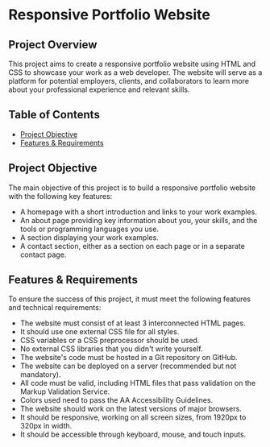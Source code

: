 # Responsive Portfolio Website

## Project Overview
This project aims to create a responsive portfolio website using HTML and CSS to showcase your work as a web developer. The website will serve as a platform for potential employers, clients, and collaborators to learn more about your professional experience and relevant skills.

## Table of Contents
- [Project Objective](#project-objective)
- [Features & Requirements](#features--requirements)

## Project Objective
The main objective of this project is to build a responsive portfolio website with the following key features:

- A homepage with a short introduction and links to your work examples.
- An about page providing key information about you, your skills, and the tools or programming languages you use.
- A section displaying your work examples.
- A contact section, either as a section on each page or in a separate contact page.

## Features & Requirements
To ensure the success of this project, it must meet the following features and technical requirements:

- The website must consist of at least 3 interconnected HTML pages.
- It should use one external CSS file for all styles.
- CSS variables or a CSS preprocessor should be used.
- No external CSS libraries that you didn't write yourself.
- The website's code must be hosted in a Git repository on GitHub.
- The website can be deployed on a server (recommended but not mandatory).
- All code must be valid, including HTML files that pass validation on the Markup Validation Service.
- Colors used need to pass the AA Accessibility Guidelines.
- The website should work on the latest versions of major browsers.
- It should be responsive, working on all screen sizes, from 1920px to 320px in width.
- It should be accessible through keyboard, mouse, and touch inputs.


